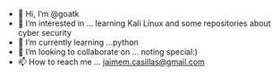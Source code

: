 - 👋 Hi, I’m @goatk 
- 👀 I’m interested in ... learning Kali Linux and some repositories about cyber security
- 🌱 I’m currently learning ...python 
- 💞️ I’m looking to collaborate on ... noting special:)
- 📫 How to reach me ... jaimem.casillas@gmail.com
